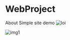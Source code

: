 # WebProject
About Simple site demo
![loi](https://user-images.githubusercontent.com/32732984/47776589-27b01f80-dd0c-11e8-8629-e0ecc5e6ab9c.jpeg)

![img1](https://user-images.githubusercontent.com/32732984/47776731-86759900-dd0c-11e8-9c7b-a64769846d86.jpg)
